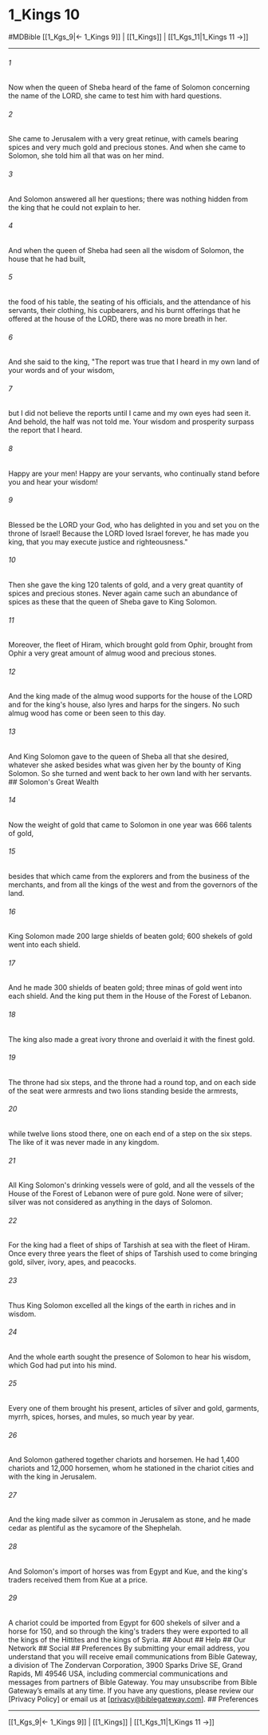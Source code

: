# 1_Kings 10
#MDBible
[[1_Kgs_9|← 1_Kings 9]] | [[1_Kings]] | [[1_Kgs_11|1_Kings 11 →]]

***


###### 1 
Now when the queen of Sheba heard of the fame of Solomon concerning the name of the LORD, she came to test him with hard questions. 

###### 2 
She came to Jerusalem with a very great retinue, with camels bearing spices and very much gold and precious stones. And when she came to Solomon, she told him all that was on her mind. 

###### 3 
And Solomon answered all her questions; there was nothing hidden from the king that he could not explain to her. 

###### 4 
And when the queen of Sheba had seen all the wisdom of Solomon, the house that he had built, 

###### 5 
the food of his table, the seating of his officials, and the attendance of his servants, their clothing, his cupbearers, and his burnt offerings that he offered at the house of the LORD, there was no more breath in her. 

###### 6 
And she said to the king, "The report was true that I heard in my own land of your words and of your wisdom, 

###### 7 
but I did not believe the reports until I came and my own eyes had seen it. And behold, the half was not told me. Your wisdom and prosperity surpass the report that I heard. 

###### 8 
Happy are your men! Happy are your servants, who continually stand before you and hear your wisdom! 

###### 9 
Blessed be the LORD your God, who has delighted in you and set you on the throne of Israel! Because the LORD loved Israel forever, he has made you king, that you may execute justice and righteousness." 

###### 10 
Then she gave the king 120 talents of gold, and a very great quantity of spices and precious stones. Never again came such an abundance of spices as these that the queen of Sheba gave to King Solomon. 

###### 11 
Moreover, the fleet of Hiram, which brought gold from Ophir, brought from Ophir a very great amount of almug wood and precious stones. 

###### 12 
And the king made of the almug wood supports for the house of the LORD and for the king's house, also lyres and harps for the singers. No such almug wood has come or been seen to this day. 

###### 13 
And King Solomon gave to the queen of Sheba all that she desired, whatever she asked besides what was given her by the bounty of King Solomon. So she turned and went back to her own land with her servants. ## Solomon's Great Wealth 

###### 14 
Now the weight of gold that came to Solomon in one year was 666 talents of gold, 

###### 15 
besides that which came from the explorers and from the business of the merchants, and from all the kings of the west and from the governors of the land. 

###### 16 
King Solomon made 200 large shields of beaten gold; 600 shekels of gold went into each shield. 

###### 17 
And he made 300 shields of beaten gold; three minas of gold went into each shield. And the king put them in the House of the Forest of Lebanon. 

###### 18 
The king also made a great ivory throne and overlaid it with the finest gold. 

###### 19 
The throne had six steps, and the throne had a round top, and on each side of the seat were armrests and two lions standing beside the armrests, 

###### 20 
while twelve lions stood there, one on each end of a step on the six steps. The like of it was never made in any kingdom. 

###### 21 
All King Solomon's drinking vessels were of gold, and all the vessels of the House of the Forest of Lebanon were of pure gold. None were of silver; silver was not considered as anything in the days of Solomon. 

###### 22 
For the king had a fleet of ships of Tarshish at sea with the fleet of Hiram. Once every three years the fleet of ships of Tarshish used to come bringing gold, silver, ivory, apes, and peacocks. 

###### 23 
Thus King Solomon excelled all the kings of the earth in riches and in wisdom. 

###### 24 
And the whole earth sought the presence of Solomon to hear his wisdom, which God had put into his mind. 

###### 25 
Every one of them brought his present, articles of silver and gold, garments, myrrh, spices, horses, and mules, so much year by year. 

###### 26 
And Solomon gathered together chariots and horsemen. He had 1,400 chariots and 12,000 horsemen, whom he stationed in the chariot cities and with the king in Jerusalem. 

###### 27 
And the king made silver as common in Jerusalem as stone, and he made cedar as plentiful as the sycamore of the Shephelah. 

###### 28 
And Solomon's import of horses was from Egypt and Kue, and the king's traders received them from Kue at a price. 

###### 29 
A chariot could be imported from Egypt for 600 shekels of silver and a horse for 150, and so through the king's traders they were exported to all the kings of the Hittites and the kings of Syria. ## About ## Help ## Our Network ## Social ## Preferences By submitting your email address, you understand that you will receive email communications from Bible Gateway, a division of The Zondervan Corporation, 3900 Sparks Drive SE, Grand Rapids, MI 49546 USA, including commercial communications and messages from partners of Bible Gateway. You may unsubscribe from Bible Gateway&rsquo;s emails at any time. If you have any questions, please review our [Privacy Policy] or email us at [privacy@biblegateway.com]. ## Preferences

***

[[1_Kgs_9|← 1_Kings 9]] | [[1_Kings]] | [[1_Kgs_11|1_Kings 11 →]]
